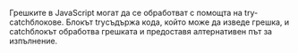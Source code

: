 Грешките в JavaScript могат да се обработват с помощта на try- catchблокове. Блокът tryсъдържа кода, който може да изведе грешка, и catchблокът обработва грешката и предоставя алтернативен път за изпълнение.
